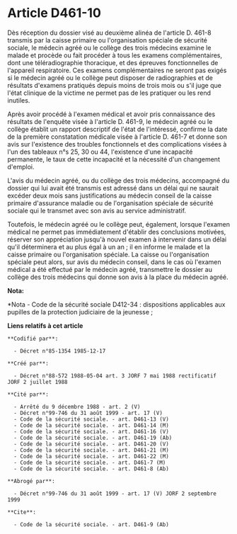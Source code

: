 # Article D461-10

Dès réception du dossier visé au deuxième alinéa de l'article D. 461-8 transmis par la caisse primaire ou l'organisation
spéciale de sécurité sociale, le médecin agréé ou le collège des trois médecins examine le malade et procède ou fait procéder
à tous les examens complémentaires, dont une téléradiographie thoracique, et des épreuves fonctionnelles de l'appareil
respiratoire. Ces examens complémentaires ne seront pas exigés si le médecin agréé ou le collège peut disposer de
radiographies et de résultats d'examens pratiqués depuis moins de trois mois ou s'il juge que l'état clinique de la victime
ne permet pas de les pratiquer ou les rend inutiles.

Après avoir procédé à l'examen médical et avoir pris connaissance des résultats de l'enquête visée à l'article D. 461-9, le
médecin agréé ou le collège établit un rapport descriptif de l'état de l'intéressé, confirme la date de la première
constatation médicale visée à l'article D. 461-7 et donne son avis sur l'existence des troubles fonctionnels et des
complications visées à l'un des tableaux n°s 25, 30 ou 44, l'existence d'une incapacité permanente, le taux de cette
incapacité et la nécessité d'un changement d'emploi.

L'avis du médecin agréé, ou du collège des trois médecins, accompagné du dossier qui lui avait été transmis est adressé dans
un délai qui ne saurait excéder deux mois sans justifications au médecin conseil de la caisse primaire d'assurance maladie ou
de l'organisation spéciale de sécurité sociale qui le transmet avec son avis au service administratif.

Toutefois, le médecin agréé ou le collège peut, également, lorsque l'examen médical ne permet pas immédiatement d'établir des
conclusions motivées, réserver son appréciation jusqu'à nouvel examen à intervenir dans un délai qu'il déterminera et au plus
égal à un an ; il en informe le malade et la caisse primaire ou l'organisation spéciale. La caisse ou l'organisation spéciale
peut alors, sur avis du médecin conseil, dans le cas où l'examen médical a été effectué par le médecin agréé, transmettre le
dossier au collège des trois médecins qui donne son avis à la place du médecin agréé.

**Nota:**

*Nota - Code de la sécurité sociale D412-34 : dispositions applicables aux pupilles de la protection judiciaire de la
jeunesse ;

**Liens relatifs à cet article**

	**Codifié par**:

	  - Décret n°85-1354 1985-12-17

	**Créé par**:

	  - Décret n°88-572 1988-05-04 art. 3 JORF 7 mai 1988 rectificatif JORF 2 juillet 1988

	**Cité par**:

	  - Arrêté du 9 décembre 1988 - art. 2 (V)
	  - Décret n°99-746 du 31 août 1999 - art. 17 (V)
	  - Code de la sécurité sociale. - art. D461-13 (V)
	  - Code de la sécurité sociale. - art. D461-14 (M)
	  - Code de la sécurité sociale. - art. D461-16 (V)
	  - Code de la sécurité sociale. - art. D461-19 (Ab)
	  - Code de la sécurité sociale. - art. D461-20 (V)
	  - Code de la sécurité sociale. - art. D461-21 (M)
	  - Code de la sécurité sociale. - art. D461-22 (M)
	  - Code de la sécurité sociale. - art. D461-7 (M)
	  - Code de la sécurité sociale. - art. D461-8 (Ab)

	**Abrogé par**:

	  - Décret n°99-746 du 31 août 1999 - art. 17 (V) JORF 2 septembre 1999

	**Cite**:

	  - Code de la sécurité sociale. - art. D461-9 (Ab)
